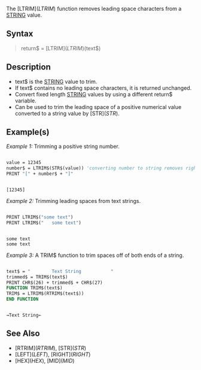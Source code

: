 The [LTRIM$](LTRIM$) function removes leading space characters from a [STRING](STRING) value.

## Syntax

> return$ = [LTRIM$](LTRIM$)(text$)

## Description

* text$ is the [STRING](STRING) value to trim.
* If text$ contains no leading space characters, it is returned unchanged.
* Convert fixed length [STRING](STRING) values by using a different return$ variable.
* Can be used to trim the leading space of a positive numerical value converted to a string value by [STR$](STR$).

## Example(s)

*Example 1:* Trimming a positive string number.

```vb

value = 12345
number$ = LTRIM$(STR$(value)) 'converting number to string removes right PRINT space
PRINT "[" + number$ + "]" 

```

```text

[12345]

```

*Example 2:* Trimming leading spaces from text strings.

```vb

PRINT LTRIM$("some text")
PRINT LTRIM$("   some text") 

```

```text

some text
some text

```

*Example 3:* A TRIM$ function to trim spaces off of both ends of a string.

```vb

text$ = "        Text String           "
trimmed$ = TRIM$(text$)
PRINT CHR$(26) + trimmed$ + CHR$(27) 
FUNCTION TRIM$(text$)
TRIM$ = LTRIM$(RTRIM$(text$))
END FUNCTION 

```

```text

→Text String←

```

## See Also

* [RTRIM$](RTRIM$), [STR$](STR$)
* [LEFT$](LEFT$), [RIGHT$](RIGHT$)
* [HEX$](HEX$), [MID$](MID$)
